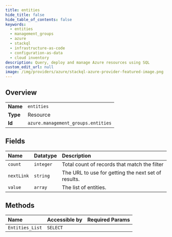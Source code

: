 ```yaml
---
title: entities
hide_title: false
hide_table_of_contents: false
keywords:
  - entities
  - management_groups
  - azure    
  - stackql
  - infrastructure-as-code
  - configuration-as-data
  - cloud inventory
description: Query, deploy and manage Azure resources using SQL
custom_edit_url: null
image: /img/providers/azure/stackql-azure-provider-featured-image.png
---
```

  
    

## Overview
<table><tbody>
<tr><td><b>Name</b></td><td><code>entities</code></td></tr>
<tr><td><b>Type</b></td><td>Resource</td></tr>
<tr><td><b>Id</b></td><td><code>azure.management_groups.entities</code></td></tr>
</tbody></table>

## Fields
| Name | Datatype | Description |
|:-----|:---------|:------------|
| `count` | `integer` | Total count of records that match the filter |
| `nextLink` | `string` | The URL to use for getting the next set of results. |
| `value` | `array` | The list of entities. |
## Methods
| Name | Accessible by | Required Params |
|:-----|:--------------|:----------------|
| `Entities_List` | `SELECT` |  |
